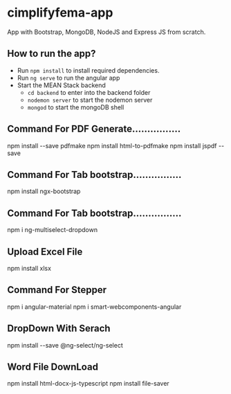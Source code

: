 # cimplifyfema-app
App with Bootstrap, MongoDB, NodeJS and Express JS from scratch.





## How to run the app?
- Run `npm install` to install required dependencies.
- Run `ng serve` to run the angular app
- Start the MEAN Stack backend
  - `cd backend` to enter into the backend folder
  - `nodemon server` to start the nodemon server
  - `mongod` to start the mongoDB shell
## Command For PDF Generate................
npm install --save pdfmake
npm install html-to-pdfmake 
npm install jspdf --save     
## Command For Tab bootstrap................
npm install ngx-bootstrap

## Command For Tab bootstrap................
npm i ng-multiselect-dropdown
## Upload Excel File
npm install xlsx
## Command For Stepper
npm i angular-material
npm i smart-webcomponents-angular
## DropDown With Serach
npm install --save @ng-select/ng-select
## Word File DownLoad
npm install html-docx-js-typescript
npm install file-saver

